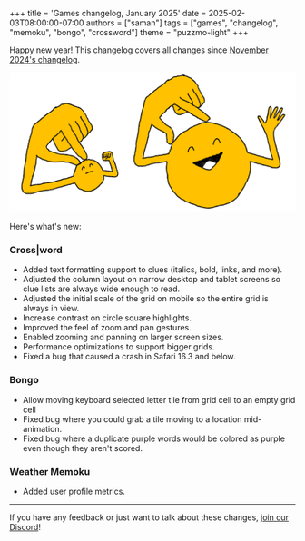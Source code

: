 +++
title = 'Games changelog, January 2025'
date = 2025-02-03T08:00:00-07:00
authors = ["saman"]
tags = ["games", "changelog", "memoku", "bongo", "crossword"]
theme = "puzzmo-light"
+++

Happy new year! This changelog covers all changes since [November 2024's changelog](https://blog.puzzmo.com/posts/2024/12/27/november-games-changelog/).

![](zoom.png)

Here's what's new:

### Cross|word

- Added text formatting support to clues (italics, bold, links, and more).
- Adjusted the column layout on narrow desktop and tablet screens so clue lists are always wide enough to read.
- Adjusted the initial scale of the grid on mobile so the entire grid is always in view.
- Increase contrast on circle square highlights.
- Improved the feel of zoom and pan gestures.
- Enabled zooming and panning on larger screen sizes.
- Performance optimizations to support bigger grids.
- Fixed a bug that caused a crash in Safari 16.3 and below.

### Bongo

- Allow moving keyboard selected letter tile from grid cell to an empty grid cell
- Fixed bug where you could grab a tile moving to a location mid-animation.
- Fixed bug where a duplicate purple words would be colored as purple even though they aren't scored.

### Weather Memoku

- Added user profile metrics.

---

If you have any feedback or just want to talk about these changes, [join our Discord](https://discord.gg/puzzmo)!
